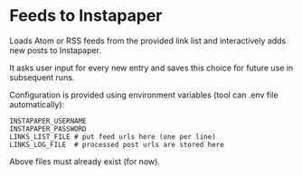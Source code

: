 # Feeds to Instapaper

Loads Atom or RSS feeds from the provided link list and interactively adds new posts to Instapaper.

It asks user input for every new entry and saves this choice for future use in subsequent runs.

Configuration is provided using environment variables (tool can .env file automatically):

    INSTAPAPER_USERNAME
    INSTAPAPER_PASSWORD
    LINKS_LIST_FILE # put feed urls here (one per line)
    LINKS_LOG_FILE  # processed post urls are stored here

Above files must already exist (for now).
